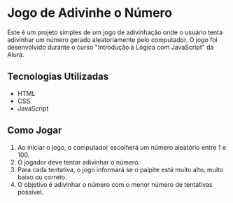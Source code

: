 # Jogo de Adivinhe o Número

Este é um projeto simples de um jogo de adivinhação onde o usuário tenta adivinhar um número gerado aleatoriamente pelo computador. O jogo foi desenvolvido durante o curso "Introdução à Lógica com JavaScript" da Alura.

## Tecnologias Utilizadas

- HTML
- CSS
- JavaScript

## Como Jogar

1. Ao iniciar o jogo, o computador escolherá um número aleatório entre 1 e 100.
2. O jogador deve tentar adivinhar o número.
3. Para cada tentativa, o jogo informará se o palpite está muito alto, muito baixo ou correto.
4. O objetivo é adivinhar o número com o menor número de tentativas possível.
